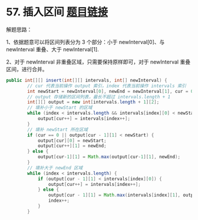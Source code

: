 ﻿# 57. 插入区间 [题目链接](https://leetcode-cn.com/problems/insert-interval/)
解题思路：

1、依据题意可以将区间列表分为 3 个部分：小于 newInterval[0]、与 newInterval 重叠、大于 newInterval[1].

2、对于 newInterval 非重叠区域，只需要保持原样即可，对于 newInterval 重叠区间，进行合并。

```java
public int[][] insert(int[][] intervals, int[] newInterval) {
        // cur 代表当前操作 output 索引，index 代表当前操作 intervals 索引
        int newStart = newInterval[0], newEnd = newInterval[1], cur = 0, index = 0;
        // output 存储新的区间列表，最长不超过 intervals.length + 1
        int[][] output = new int[intervals.length + 1][2];
        // 填补小于 newStart 的区域
        while (index < intervals.length && intervals[index][0] < newStart) {
            output[cur++] = intervals[index++];
        }
        // 填补 newStart 所在区域
        if (cur == 0 || output[cur - 1][1] < newStart) {
            output[cur][0] = newStart;
            output[cur++][1] = newEnd;
        } else {
            output[cur-1][1] = Math.max(output[cur-1][1], newEnd);
        }
        // 填补大于 newEnd 区域
        while (index < intervals.length) {
            if (output[cur - 1][1] < intervals[index][0]) {
                output[cur++] = intervals[index++];
            } else {
                output[cur - 1][1] = Math.max(intervals[index][1], output[cur - 1][1]);
                index++;
            }
        }
```

